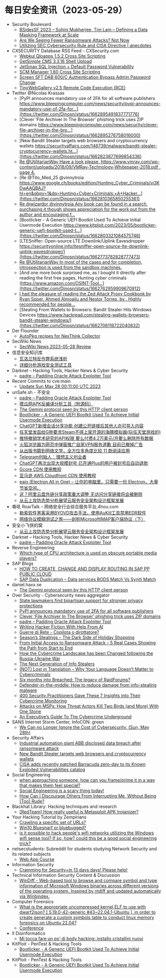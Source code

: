 # 每日安全资讯（2023-05-29）

- Security Boulevard
  - [BSidesSF 2023 – Sohini Mukherjee, Tim Lam – Defining a Data Masking Framework at Scale](https://securityboulevard.com/2023/05/bsidessf-2023-sohini-mukherjee-tim-lam-defining-a-data-masking-framework-at-scale/)
  - [Are We Seeing Fewer Ransomware Attacks? Not Now](https://securityboulevard.com/2023/05/are-we-seeing-fewer-ransomware-attacks-not-now/)
  - [Utilizing SEC Cybersecurity Rule and CISA Directive | anecdotes](https://securityboulevard.com/2023/05/utilizing-sec-cybersecurity-rule-and-cisa-directive-anecdotes/)
- CXSECURITY Database RSS Feed - CXSecurity.com
  - [Webkul Qloapps 1.5.2 Cross Site Scripting](https://cxsecurity.com/issue/WLB-2023050078)
  - [GetSimple CMS 3.3.16 Shell Upload](https://cxsecurity.com/issue/WLB-2023050077)
  - [JetSınav SQL Injection + Default Password Vulnerability](https://cxsecurity.com/issue/WLB-2023050076)
  - [SCM Manager 1.60 Cross Site Scripting](https://cxsecurity.com/issue/WLB-2023050075)
  - [Screen SFT DAB 600/C Authentication Bypass Admin Password Change](https://cxsecurity.com/issue/WLB-2023050074)
  - [TinyWebGallery v2.5 Remote Code Execution (RCE)](https://cxsecurity.com/issue/WLB-2023050073)
- Twitter @Nicolas Krassas
  - [PyPI announces mandatory use of 2FA for all software publishers https://www.bleepingcomputer.com/news/security/pypi-announces-mandatory-use-of-2fa-for...](https://twitter.com/Dinosn/status/1662895491837771776)
  - [Clever ‘File Archiver In The Browser’ phishing trick uses ZIP domains https://www.bleepingcomputer.com/news/security/clever-file-archiver-in-the-bro...](https://twitter.com/Dinosn/status/1662895276758016000)
  - [New Bandit Stealer targets web browsers and cryptocurrency wallets https://securityaffairs.com/146739/malware/bandit-stealer-cryptocurrency-wallets.ht...](https://twitter.com/Dinosn/status/1662823877699854336)
  - [Re @UtilitarianWay Have a look please, https://www.vmray.com/wp-content/uploads/2018/09/VMRay-Technology-Whitepaper-2018.pdf , page 4.](https://twitter.com/Dinosn/status/1662810725079736323)
  - [Re @Tito_Med_25 @vinnytroia https://www.google.ch/books/edition/Hunting_Cyber_Criminals/vi3KDwAAQBAJ?hl=en&gbpv=1&dq=Hunting+Cyber+Criminals:+A+Hacker...](https://twitter.com/Dinosn/status/1662810365850255361)
  - [Re @wizardor @vinnytroia Any book can be found in a search, purchasing it though shows appreciation for the work put from the author and encouraging f...](https://twitter.com/Dinosn/status/1662809726604779520)
  - [Bootlicker - A Generic UEFI Bootkit Used To Achieve Initial Usermode Execution https://www.kitploit.com/2023/05/bootlicker-generic-uefi-bootkit-used-t...](https://twitter.com/Dinosn/status/1662803321084575746)
  - [LTESniffer: Open-source LTE Downlink/Uplink Eavesdropper https://securityonline.info/ltesniffer-open-source-lte-downlink-uplink-eavesdropper/](https://twitter.com/Dinosn/status/1662773782828777473)
  - [Re @UtilitarianWay In most of the cases and for completion, introspection is used from the sandbox machines.](https://twitter.com/Dinosn/status/1662764452578574336)
  - [And one more book surprised me, as I bought it directly after reading the first free pages, Hunting cyber criminals (https://www.amazon.com/OSINT-Tool...](https://twitter.com/Dinosn/status/1662762959909670912)
  - [I had the pleasure of reading the Zed Attack Proxy Cookbook by Ryan Soper, Ahmed Almoailu and Nestor Torres, by <packt>. Highly recommended for people...](https://twitter.com/Dinosn/status/1662758298435608577)
  - [Stealing From Wallets to Browsers: Bandit Stealer Hits Windows Devices https://www.hackread.com/stealing-wallets-browsers-bandit-stealer-windows/](https://twitter.com/Dinosn/status/1662706116722040832)
- Der Flounder
  - [AutoPkg recipes for NexThink Collector](https://derflounder.wordpress.com/2023/05/28/autopkg-recipes-for-nexthink-collector/)
- SecWiki News
  - [SecWiki News 2023-05-28 Review](http://www.sec-wiki.com/?2023-05-28)
- 信息安全知识库
  - [瓦洛兰特反作弊系统浅析](https://vipread.com/library/topic/3944)
  - [详细分析游戏安全测试工具](https://vipread.com/library/topic/3945)
- Darknet – Hacking Tools, Hacker News & Cyber Security
  - [padre – Padding Oracle Attack Exploiter Tool](https://www.darknet.org.uk/2023/05/padre-padding-oracle-attack-exploiter-tool/)
- Recent Commits to cve:main
  - [Update Sun May 28 00:11:00 UTC 2023](https://github.com/trickest/cve/commit/0f703386186f33a7e1538f584d31accd8d2fed75)
- unSafe.sh - 不安全
  - [padre – Padding Oracle Attack Exploiter Tool](https://buaq.net/go-166111.html)
  - [摸瓜网APK反编译分析工具（附源码）](https://buaq.net/go-166113.html)
  - [The Gemini protocol seen by this HTTP client person](https://buaq.net/go-166112.html)
  - [Bootlicker - A Generic UEFI Bootkit Used To Achieve Initial Usermode Execution](https://buaq.net/go-166106.html)
  - [ChatGPT新增会话分享功能 创建公开链接后其他人亦可导入内容](https://buaq.net/go-166095.html)
  - [任天堂发函给G胖要求Steam不得上架开源的海豚模拟器(玩任天堂游戏的)](https://buaq.net/go-166084.html)
  - [推特撤销学术研究的API权限 要么付费4.2万美元/月要么删除所有数据](https://buaq.net/go-166085.html)
  - [火狐浏览器为网页中弹窗推广自家VPN服务道歉 目前已撤掉广告](https://buaq.net/go-166086.html)
  - [从出版书籍到网络文学，全方位多角度比较 11 款阅读应用](https://buaq.net/go-166080.html)
  - [Telegram创始人：理想主义创业者](https://buaq.net/go-166081.html)
  - [ChatGPT再次出现大规模封号 已开通Plus的用户被封号后自动退款](https://buaq.net/go-166074.html)
  - [Gcore CDN 使用教程](https://buaq.net/go-166082.html)
  - [亚马逊 AWS Cloudfront CDN 使用教程](https://buaq.net/go-166073.html)
  - [eaio (Electron All in One) – 让你的电脑里，只需要一份 Electron，大量节省空间。](https://buaq.net/go-166072.html)
  - [这？阿里云盘外链分享政策重大调整 无访问分享链接将会被删除](https://buaq.net/go-166075.html)
  - [从云上攻防态势分析展望云服务安全架构设计框架发展](https://buaq.net/go-166070.html)
- 嘶吼 RoarTalk – 网络安全行业综合服务平台,4hou.com
  - [勒索软件黑客采用BYOVD攻击手法，使用AuKill工具禁用EDR软件](https://www.4hou.com/posts/V2P9)
  - [网络协议模糊测试之旅——剖析MicrosoftIMAP客户端协议（下）](https://www.4hou.com/posts/8YOg)
- 安全小飞侠的窝
  - [从云上攻防态势分析展望云服务安全架构设计框架发展](http://avfisher.win/archives/1392)
- Darknet – Hacking Tools, Hacker News & Cyber Security
  - [padre – Padding Oracle Attack Exploiter Tool](https://www.darknet.org.uk/2023/05/padre-padding-oracle-attack-exploiter-tool/)
- Reverse Engineering
  - [Which type of CPU architecture is used on obscure portable media players?](https://www.reddit.com/r/ReverseEngineering/comments/13ubq82/which_type_of_cpu_architecture_is_used_on_obscure/)
- SAP Blogs
  - [HOW TO CREATE, CHANGE AND DISPLAY ROUTING IN SAP PP PUBLIC CLOUD](https://blogs.sap.com/2023/05/28/how-to-create-change-and-display-routing-in-sap-pp-public-cloud/)
  - [SAP Data Duplication – Data services BODS Match Vs Syniti Match](https://blogs.sap.com/2023/05/28/sap-data-duplication-data-services-bods-match-vs-syniti-match/)
- daniel.haxx.se
  - [The Gemini protocol seen by this HTTP client person](https://daniel.haxx.se/blog/2023/05/28/the-gemini-protocol-seen-by-this-http-client-person/)
- Over Security - Cybersecurity news aggregator
  - [State lawmakers find bipartisan support for stronger privacy protections](https://therecord.media/state-lawmakers-find-support-for-stronger-privacy-laws)
  - [PyPI announces mandatory use of 2FA for all software publishers](https://www.bleepingcomputer.com/news/security/pypi-announces-mandatory-use-of-2fa-for-all-software-publishers/)
  - [Clever ‘File Archiver In The Browser’ phishing trick uses ZIP domains](https://www.bleepingcomputer.com/news/security/clever-file-archiver-in-the-browser-phishing-trick-uses-zip-domains/)
  - [padre – Padding Oracle Attack Exploiter Tool](https://www.darknet.org.uk/2023/05/padre-padding-oracle-attack-exploiter-tool/)
  - [Writing Hacker Fiction With Help From AI](https://blog.bushidotoken.net/2023/05/writing-hacker-fiction-with-help-from-ai.html)
  - [Guerre di Rete - Copilota o dirottatore?](https://guerredirete.substack.com/p/guerre-di-rete-copilota-o-dirottatore)
  - [Season’s Stealings – The Dark Side of Holiday Shopping](https://kelacyber.com/seasons-stealings-the-dark-side-of-holiday-shopping/?utm_source=rss&utm_medium=rss&utm_campaign=seasons-stealings-the-dark-side-of-holiday-shopping)
  - [From Initial Access to Ransomware Attack – 5 Real Cases Showing the Path from Start to End](https://kelacyber.com/from-initial-access-to-ransomware-attack-5-real-cases-showing-the-path-from-start-to-end/?utm_source=rss&utm_medium=rss&utm_campaign=from-initial-access-to-ransomware-attack-5-real-cases-showing-the-path-from-start-to-end)
  - [How the Cybercrime Landscape has been Changed following the Russia-Ukraine War](https://kelacyber.com/how-the-cybercrime-landscape-has-been-changed-following-the-russia-ukraine-war/?utm_source=rss&utm_medium=rss&utm_campaign=how-the-cybercrime-landscape-has-been-changed-following-the-russia-ukraine-war)
  - [The Next Generation of Info Stealers](https://kelacyber.com/information-stealers-a-new-landscape/?utm_source=rss&utm_medium=rss&utm_campaign=information-stealers-a-new-landscape)
  - [(NOT) Lost in Translation – Why Your Language Doesn’t Matter to Cybercriminals](https://kelacyber.com/not-lost-in-translation-why-your-language-doesnt-matter-to-cybercriminals/?utm_source=rss&utm_medium=rss&utm_campaign=not-lost-in-translation-why-your-language-doesnt-matter-to-cybercriminals)
  - [Six months into Breached: The legacy of RaidForums?](https://kelacyber.com/six-months-into-breached-the-legacy-of-raidforums/?utm_source=rss&utm_medium=rss&utm_campaign=six-months-into-breached-the-legacy-of-raidforums)
  - [Defender-in-the-middle: How to reduce damage from info-stealing malware](https://kelacyber.com/defender-in-the-middle-how-to-reduce-damage-from-info-stealing-malware/?utm_source=rss&utm_medium=rss&utm_campaign=defender-in-the-middle-how-to-reduce-damage-from-info-stealing-malware)
  - [400 Security Practitioners Gave These 7 Insights into Their Cybercrime Monitoring](https://kelacyber.com/the-state-of-cybercrime-threat-intelligence-2022/?utm_source=rss&utm_medium=rss&utm_campaign=the-state-of-cybercrime-threat-intelligence-2022)
  - [Attacks on MSPs: How Threat Actors Kill Two Birds (and More) With One Stone](https://kelacyber.com/attacks-on-msps-how-threat-actors-kill-two-birds-and-more-with-one-stone/?utm_source=rss&utm_medium=rss&utm_campaign=attacks-on-msps-how-threat-actors-kill-two-birds-and-more-with-one-stone)
  - [An Executive’s Guide To The Cybercrime Underground](https://kelacyber.com/executive-guide-cybercrime-underground/?utm_source=rss&utm_medium=rss&utm_campaign=executive-guide-cybercrime-underground)
- SANS Internet Storm Center, InfoCON: green
  - [We Can no Longer Ignore the Cost of Cybersecurity, (Sun, May 28th)](https://isc.sans.edu/diary/rss/29890)
- Security Affairs
  - [Industrial automation giant ABB disclosed data breach after ransomware attack](https://securityaffairs.com/146752/cyber-crime/abb-ransomware-attack.html)
  - [New Bandit Stealer targets web browsers and cryptocurrency wallets](https://securityaffairs.com/146739/malware/bandit-stealer-cryptocurrency-wallets.html)
  - [CISA adds recently patched Barracuda zero-day to its Known Exploited Vulnerabilities catalog](https://securityaffairs.com/146729/security/cisa-barracuda-0day-catalog.html)
- Social Engineering
  - [when approaching someone, how can you frame/prime it in a way that makes them feel special?](https://www.reddit.com/r/SocialEngineering/comments/13uedqu/when_approaching_someone_how_can_you_frameprime/)
  - [Social Engineering is a scary thing today!](https://www.reddit.com/r/SocialEngineering/comments/13uee44/social_engineering_is_a_scary_thing_today/)
  - [How Can I Discourage Others From Interrupting Me, Without Being (Too) Rude?](https://www.reddit.com/r/SocialEngineering/comments/13tqvz2/how_can_i_discourage_others_from_interrupting_me/)
- Blackhat Library: Hacking techniques and research
  - [[RedTeam] How really useful is Metasploit APK trojanizer?](https://www.reddit.com/r/blackhat/comments/13u1xt9/redteam_how_really_useful_is_metasploit_apk/)
- Your Hacking Tutorial by Zempirians
  - [Crawling a specific set of URLs?](https://www.reddit.com/r/HowToHack/comments/13ubznx/crawling_a_specific_set_of_urls/)
  - [Win10 Bluesnarf or bluebugged?](https://www.reddit.com/r/HowToHack/comments/13ucpui/win10_bluesnarf_or_bluebugged/)
  - [is it possible to hack people's wifi networks utilizing the Windows wifi sense tool? If so, how? could this be a good social engineering trick?](https://www.reddit.com/r/HowToHack/comments/13tpmac/is_it_possible_to_hack_peoples_wifi_networks/)
- netsecstudents: Subreddit for students studying Network Security and its related subjects
  - [Web App Course](https://www.reddit.com/r/netsecstudents/comments/13tqarg/web_app_course/)
- Information Security
  - [Cramming for Security+in 13 days days! Please help!](https://www.reddit.com/r/Information_Security/comments/13u81xc/cramming_for_securityin_13_days_days_please_help/)
- Technical Information Security Content & Discussion
  - [WinDiff - Web-based tool to browse and compare symbol and type information of Microsoft Windows binaries across different versions of the operating system. Inspired by ntdiff and updated automatically via Winbindex.](https://www.reddit.com/r/netsec/comments/13u3i8i/windiff_webbased_tool_to_browse_and_compare/)
- Computer Forensics
  - [What is the appropriate uncompressed kernel ELF to use with dwarf2json? [ 5.19.0-42-generic #43~22.04.1-Ubuntu ], in order to create generate a custom symbols table to conduct linux memory forensics on Ubuntu 22.04?](https://www.reddit.com/r/computerforensics/comments/13u0o3l/what_is_the_appropriate_uncompressed_kernel_elf/)
  - [Conference](https://www.reddit.com/r/computerforensics/comments/13tnmyz/conference/)
- Il Disinformatico
  - [Mi tocca fare un po’ di body hacking: installo cristallini nuovi](http://attivissimo.blogspot.com/2023/05/mi-tocca-fare-un-po-di-body-hacking.html)
- KitPloit - PenTest & Hacking Tools
  - [Bootlicker - A Generic UEFI Bootkit Used To Achieve Initial Usermode Execution](https://www.kitploit.com/2023/05/bootlicker-generic-uefi-bootkit-used-to.html)
- KitPloit - PenTest & Hacking Tools
  - [Bootlicker - A Generic UEFI Bootkit Used To Achieve Initial Usermode Execution](https://www.kitploit.com/2023/05/bootlicker-generic-uefi-bootkit-used-to.html)
